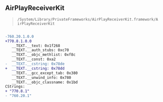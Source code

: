 ## AirPlayReceiverKit

> `/System/Library/PrivateFrameworks/AirPlayReceiverKit.framework/AirPlayReceiverKit`

```diff

-760.20.1.0.0
+770.8.1.0.0
   __TEXT.__text: 0x1f268
   __TEXT.__auth_stubs: 0xc70
   __TEXT.__objc_methlist: 0xf8c
   __TEXT.__const: 0xa2
-  __TEXT.__cstring: 0x78de
+  __TEXT.__cstring: 0x78dd
   __TEXT.__gcc_except_tab: 0x380
   __TEXT.__unwind_info: 0x780
   __TEXT.__objc_classname: 0x1bd
CStrings:
+ "770.8.1"
- "760.20.1"

```

